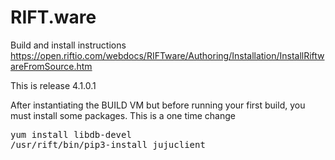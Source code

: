 RIFT.ware
=========

Build and install instructions https://open.riftio.com/webdocs/RIFTware/Authoring/Installation/InstallRiftwareFromSource.htm

This is release 4.1.0.1

After instantiating the BUILD VM but before running your first build, you must install some packages.
This is a one time change

<pre>
yum install libdb-devel
/usr/rift/bin/pip3-install jujuclient
</pre>
